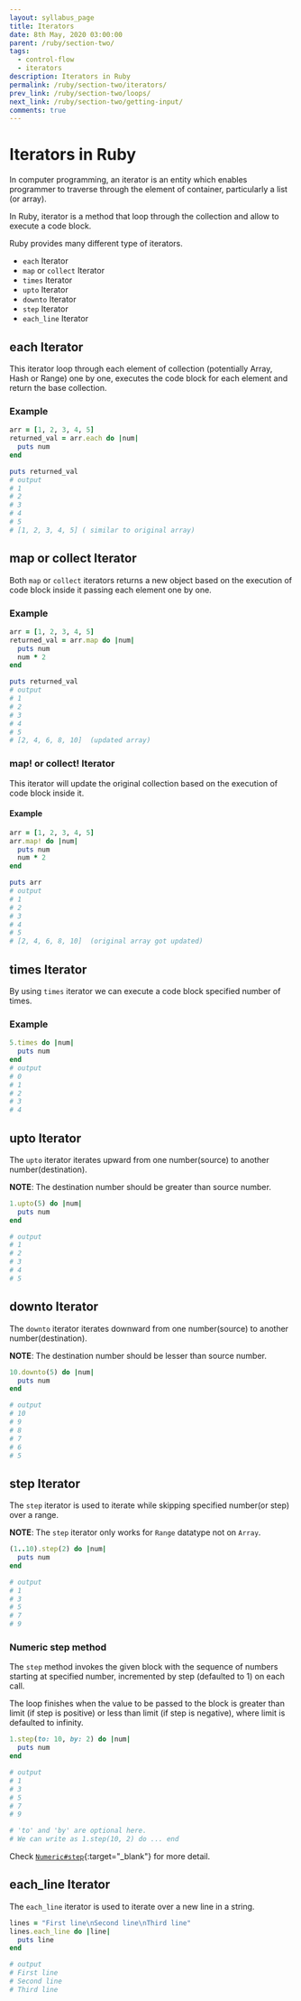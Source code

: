 ```yaml
---
layout: syllabus_page
title: Iterators
date: 8th May, 2020 03:00:00
parent: /ruby/section-two/
tags:
  - control-flow
  - iterators
description: Iterators in Ruby
permalink: /ruby/section-two/iterators/
prev_link: /ruby/section-two/loops/
next_link: /ruby/section-two/getting-input/
comments: true
---
```


# Iterators in Ruby

In computer programming, an iterator is an entity which enables programmer to traverse through the element of container, particularly a list (or array).

In Ruby, iterator is a method that loop through the collection and allow to execute a code block.

Ruby provides many different type of iterators.

- `each` Iterator
- `map` or `collect` Iterator
- `times` Iterator
- `upto` Iterator
- `downto` Iterator
- `step` Iterator
- `each_line` Iterator

## each Iterator

This iterator loop through each element of collection (potentially Array, Hash or Range) one by one, executes the code block for each element and return the base collection.

### Example

```ruby
arr = [1, 2, 3, 4, 5]
returned_val = arr.each do |num|
  puts num
end

puts returned_val
# output
# 1
# 2
# 3
# 4
# 5
# [1, 2, 3, 4, 5] ( similar to original array)
```

## map or collect Iterator

Both `map` or `collect` iterators returns a new object based on the execution of code block inside it passing each element one by one.

### Example

```ruby
arr = [1, 2, 3, 4, 5]
returned_val = arr.map do |num|
  puts num
  num * 2
end

puts returned_val
# output
# 1
# 2
# 3
# 4
# 5
# [2, 4, 6, 8, 10]  (updated array)
```

### map! or collect! Iterator

This iterator will update the original collection based on the execution of code block inside it.

#### Example

```ruby
arr = [1, 2, 3, 4, 5]
arr.map! do |num|
  puts num
  num * 2
end

puts arr
# output
# 1
# 2
# 3
# 4
# 5
# [2, 4, 6, 8, 10]  (original array got updated)
```

## times Iterator

By using `times` iterator we can execute a code block specified number of times.

### Example

```ruby
5.times do |num|
  puts num
end
# output
# 0
# 1
# 2
# 3
# 4
```

## upto Iterator

The `upto` iterator iterates upward from one number(source) to another number(destination).

__NOTE__: The destination number should be greater than source number.

```ruby
1.upto(5) do |num|
  puts num
end

# output
# 1
# 2
# 3
# 4
# 5
```

## downto Iterator

The `downto` iterator iterates downward from one number(source) to another number(destination).

__NOTE__: The destination number should be lesser than source number.

```ruby
10.downto(5) do |num|
  puts num
end

# output
# 10
# 9
# 8
# 7
# 6
# 5
```

## step Iterator

The `step` iterator is used to iterate while skipping specified number(or step) over a range.

__NOTE__: The `step` iterator only works for `Range` datatype not on `Array`.

```ruby
(1..10).step(2) do |num|
  puts num
end

# output
# 1
# 3
# 5
# 7
# 9
```

### Numeric step method

The `step` method invokes the given block with the sequence of numbers starting at specified number, incremented by step (defaulted to 1) on each call.

The loop finishes when the value to be passed to the block is greater than limit (if step is positive) or less than limit (if step is negative), where limit is defaulted to infinity.

```ruby
1.step(to: 10, by: 2) do |num|
  puts num
end

# output
# 1
# 3
# 5
# 7
# 9

# 'to' and 'by' are optional here.
# We can write as 1.step(10, 2) do ... end
```

Check [`Numeric#step`](https://ruby-doc.org/core-2.7.1/Numeric.html#method-i-step){:target="_blank"} for more detail.

## each_line Iterator

The `each_line` iterator is used to iterate over a new line in a string.

```ruby
lines = "First line\nSecond line\nThird line"
lines.each_line do |line|
  puts line
end

# output
# First line
# Second line
# Third line
```

